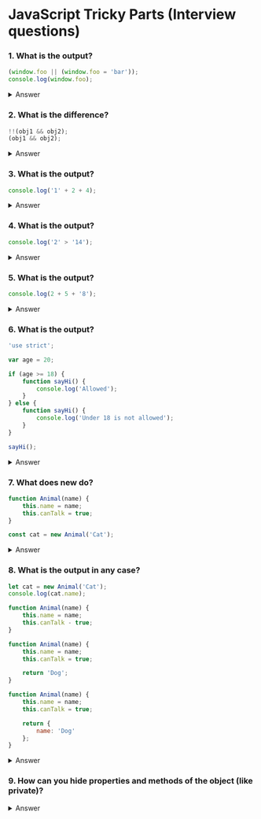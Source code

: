 # JavaScript Tricky Parts (Interview questions)

### 1. What is the output?

```JavaScript
(window.foo || (window.foo = 'bar'));
console.log(window.foo);
```

<details>
<summary>Answer</summary>
<p>

`'bar'`

</p>
</details>

### 2. What is the difference?

```JavaScript
!!(obj1 && obj2);
(obj1 && obj2);
```

<details>
<summary>Answer</summary>
<p>

`!!(obj1 && obj2);` returns boolean and `(obj1 && obj2);` returns obj2 (if both objects exist, otherwise reference error)

</p>
</details>

### 3. What is the output?

```JavaScript
console.log('1' + 2 + 4);
```

<details>
<summary>Answer</summary>
<p>

`124`

</p>
</details>

### 4. What is the output?

```JavaScript
console.log('2' > '14');
```

<details>
<summary>Answer</summary>
<p>

`true` string `2` is > string `14`

</p>
</details>

### 5. What is the output?

```JavaScript
console.log(2 + 5 + '8');
```

<details>
<summary>Answer</summary>
<p>

`78`

</p>
</details>

### 6. What is the output?

```JavaScript
'use strict';

var age = 20;

if (age >= 18) {
    function sayHi() {
        console.log('Allowed');
    }
} else {
    function sayHi() {
        console.log('Under 18 is not allowed');
    }
}

sayHi();
```

<details>
<summary>Answer</summary>
<p>

Reference error (`sayHi` is not defined). Without use strict one of the functions (depending on the age).

</p>
</details>

### 7. What does new do?

```JavaScript
function Animal(name) {
    this.name = name;
    this.canTalk = true;
}

const cat = new Animal('Cat');
```

<details>
<summary>Answer</summary>
<p>

```JavaScript
function Animal(name) {
    this = {}; // added by interpreter
    this.name = name;
    this.canTalk = true;
    return this; // added by interpreter
}

const cat = new Animal('Cat');
```

</p>
</details>

### 8. What is the output in any case?

```JavaScript
let cat = new Animal('Cat');
console.log(cat.name);

function Animal(name) {
    this.name = name;
    this.canTalk - true;
}

function Animal(name) {
    this.name = name;
    this.canTalk = true;

    return 'Dog';
}

function Animal(name) {
    this.name = name;
    this.canTalk = true;

    return {
        name: 'Dog'
    };
}
```

<details>
<summary>Answer</summary>
<p>

`1 - Cat; 2 - Cat; 3 - Dog`

</p>
</details>

### 9. How can you hide properties and methods of the object (like private)?

<details>
<summary>Answer</summary>
<p>

```JavaScript
function Animal(name) {
    var privateMethod = (text) => {
        console.log(text);
    };

    this.sayHi = (name) => {
        privateMethod(`Hello ${name}`)
    };

    this.name = name;
    this.canTalk = true;
}
```

</p>
</details>